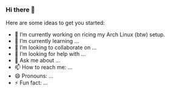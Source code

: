 ### Hi there 👋

Here are some ideas to get you started:

- 🔭 I’m currently working on ricing my Arch Linux (btw) setup.
- 🌱 I’m currently learning ...
- 👯 I’m looking to collaborate on ...
- 🤔 I’m looking for help with ...
- 💬 Ask me about ...
- 📫 How to reach me: ...
- 😄 Pronouns: ...
- ⚡ Fun fact: ...
